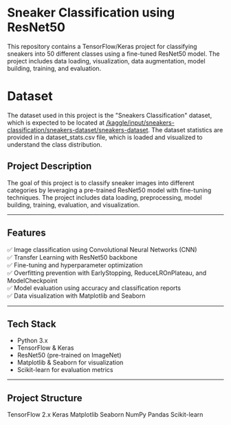 # Sneaker Classification using ResNet50
This repository contains a TensorFlow/Keras project for classifying sneakers into 50 different classes using a fine-tuned ResNet50 model. The project includes data loading, visualization, data augmentation, model building, training, and evaluation.

# Dataset
The dataset used in this project is the "Sneakers Classification" dataset, which is expected to be located at [/kaggle/input/sneakers-classification/sneakers-dataset/sneakers-dataset](https://www.kaggle.com/datasets/nikolasgegenava/sneakers-classification). The dataset statistics are provided in a dataset_stats.csv file, which is loaded and visualized to understand the class distribution.

## Project Description

The goal of this project is to classify sneaker images into different categories by leveraging a pre-trained ResNet50 model with fine-tuning techniques. The project includes data loading, preprocessing, model building, training, evaluation, and visualization.

---

## Features

✅ Image classification using Convolutional Neural Networks (CNN)  
✅ Transfer Learning with ResNet50 backbone  
✅ Fine-tuning and hyperparameter optimization  
✅ Overfitting prevention with EarlyStopping, ReduceLROnPlateau, and ModelCheckpoint  
✅ Model evaluation using accuracy and classification reports  
✅ Data visualization with Matplotlib and Seaborn  

---

## Tech Stack

- Python 3.x  
- TensorFlow & Keras  
- ResNet50 (pre-trained on ImageNet)  
- Matplotlib & Seaborn for visualization  
- Scikit-learn for evaluation metrics  

---

## Project Structure


TensorFlow 2.x
Keras
Matplotlib
Seaborn
NumPy
Pandas
Scikit-learn
